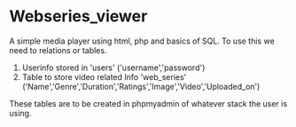 # Webseries_viewer
A simple media player using html, php and basics of SQL.
To use this we need to relations or tables.
1. Userinfo stored in 'users' ('username','password')
2. Table to store video related Info 'web_series' ('Name','Genre','Duration','Ratings','Image','Video','Uploaded_on')

These tables are to be created in phpmyadmin of whatever stack the user is using.

